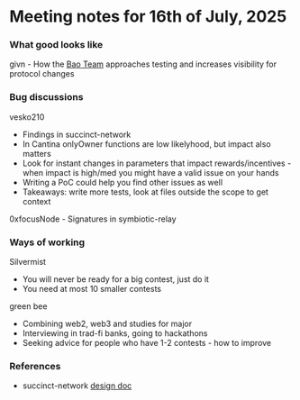 # Meeting notes for 16th of July, 2025

### What good looks like
givn - How the [Bao Team](https://x.com/baocommunity) approaches testing and increases visibility for protocol changes

### Bug discussions
vesko210 
- Findings in succinct-network
- In Cantina onlyOwner functions are low likelyhood, but impact also matters
- Look for instant changes in parameters that impact rewards/incentives - when impact is high/med you might have a valid issue on your hands
- Writing a PoC could help you find other issues as well
- Takeaways: write more tests, look at files outside the scope to get context

0xfocusNode - Signatures in symbiotic-relay

### Ways of working
Silvermist 
- You will never be ready for a big contest, just do it
- You need at most 10 smaller contests

green bee 
- Combining web2, web3 and studies for major
- Interviewing in trad-fi banks, going to hackathons
- Seeking advice for people who have 1-2 contests - how to improve

### References
- succinct-network [design doc](https://github.com/succinctlabs/network/blob/main/contracts/DESIGN.md)
